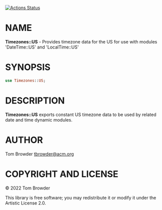 [![Actions Status](https://github.com/tbrowder/Timezones-US/actions/workflows/test.yml/badge.svg)](https://github.com/tbrowder/Timezones-US/actions)

NAME
====

**Timezones::US** - Provides timezone data for the US for use with modules 'DateTime::US' and 'LocalTime::US'

SYNOPSIS
========

```raku
use Timezones::US;
```

DESCRIPTION
===========

**Timezones::US** exports constant US timezone data to be used by related date and time dynamic modules.

AUTHOR
======

Tom Browder <tbrowder@acm.org>

COPYRIGHT AND LICENSE
=====================

© 2022 Tom Browder

This library is free software; you may redistribute it or modify it under the Artistic License 2.0.

